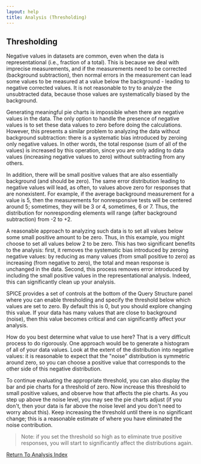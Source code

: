 ```yaml
---
layout: help
title: Analysis (Thresholding)
---
```


## Thresholding

Negative values in datasets are common, even when the data is representational (i.e., fraction of a total). This is because we deal with imprecise measurements, and if the measurements need to be corrected (background subtraction), then normal errors in the measurement can lead some values to be measured at a value below the background - leading to negative corrected values. It is not reasonable to try to analyze the unsubtracted data, because those values are systematically biased by the background.

Generating meaningful pie charts is impossible when there are negative values in the data. The only option to handle the presence of negative values is to set these data values to zero before doing the calculations. However, this presents a similar problem to analyzing the data without background subtraction: there is a systematic bias introduced by zeroing only negative values. In other words, the total response (sum of all of the values) is increased by this operation, since you are only adding to data values (increasing negative values to zero) without subtracting from any others.

In addition, there will be small positive values that are also essentially background (and should be zero). The same error distribution leading to negative values will lead, as often, to values above zero for responses that are nonexistent. For example, if the average background measurement for a value is 5, then the measurements for nonresponsive tests will be centered around 5; sometimes, they will be 3 or 4, sometimes, 6 or 7. Thus, the distribution for nonresponding elements will range (after background subtraction) from -2 to +2.

A reasonable approach to analyzing such data is to set all values below some small positive amount to be zero. Thus, in this example, you might choose to set all values below 2 to be zero. This has two significant benefits to the analysis: first, it removes the systematic bias introduced by zeroing negative values: by reducing as many values (from small positive to zero) as increasing (from negative to zero), the total and mean response is unchanged in the data. Second, this process removes error introduced by including the small positive values in the representational analysis. Indeed, this can significantly clean up your analysis.

SPICE provides a set of controls at the bottom of the Query Structure panel where you can enable thresholding and specify the threshold below which values are set to zero. By default this is 0, but you should explore changing this value. If your data has many values that are close to background (noise), then this value becomes critical and can significantly affect your analysis.

How do you best determine what value to use here? That is a very difficult process to do rigorously. One approach would be to generate a histogram of all of your data values. Look at the extent of the distribution into negative values: it is reasonable to expect that the "noise" distribution is symmetric around zero, so you can choose a positive value that corresponds to the other side of this negative distribution.

To continue evaluating the appropriate threshold, you can also display the bar and pie charts for a threshold of zero. Now increase this threshold to small positive values, and observe how that affects the pie charts. As you step up above the noise level, you may see the pie charts adjust (if you don't, then your data is far above the noise level and you don't need to worry about this). Keep increasing the threshold until there is no significant change; this is a reasonable estimate of where you have eliminated the noise contribution. 

> Note: if you set the threshold so high as to eliminate true positive responses, you will start to significantly affect the distributions again.

[Return To Analysis Index](analysis)
